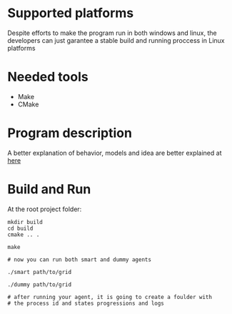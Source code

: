 # Supported platforms

Despite efforts to make the program run in both windows and linux, the developers can just garantee a stable build and running proccess in Linux platforms

# Needed tools

- Make
- CMake

# Program description

A better explanation of behavior, models and idea are better explained at [here](https://docs.google.com/document/d/1Js71dv7YF3yZj3FRBJvXDuvRm4p_bj3-cLGME-FQ5Ec/edit?tab=t.0) 

# Build and Run 

At the root project folder:

```
mkdir build
cd build
cmake .. .

make 

# now you can run both smart and dummy agents

./smart path/to/grid

./dummy path/to/grid

# after running your agent, it is going to create a foulder with
# the process id and states progressions and logs 

```
